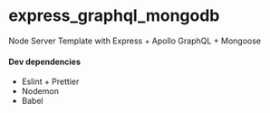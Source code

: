 # express_graphql_mongodb

Node Server Template
with Express + Apollo GraphQL + Mongoose

#### Dev dependencies

- Eslint + Prettier
- Nodemon
- Babel
